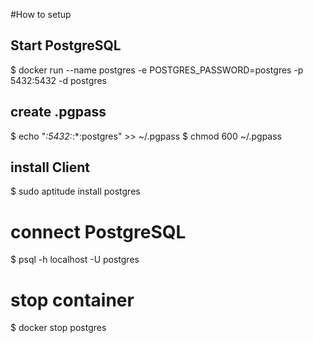 #How to setup

## Start PostgreSQL
$ docker run --name postgres -e POSTGRES_PASSWORD=postgres -p 5432:5432 -d postgres

## create .pgpass
$ echo "*:5432:*:*:postgres" >> ~/.pgpass
$ chmod 600 ~/.pgpass

## install Client
$ sudo aptitude install postgres

# connect PostgreSQL
$ psql -h localhost -U postgres

# stop container
$ docker stop postgres